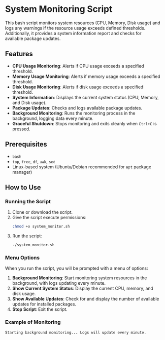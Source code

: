 # System Monitoring Script

This bash script monitors system resources (CPU, Memory, Disk usage) and logs any warnings if the resource usage exceeds defined thresholds. Additionally, it provides a system information report and checks for available package updates.

## Features

- **CPU Usage Monitoring**: Alerts if CPU usage exceeds a specified threshold.
- **Memory Usage Monitoring**: Alerts if memory usage exceeds a specified threshold.
- **Disk Usage Monitoring**: Alerts if disk usage exceeds a specified threshold.
- **System Information**: Displays the current system status (CPU, Memory, and Disk usage).
- **Package Updates**: Checks and logs available package updates.
- **Background Monitoring**: Runs the monitoring process in the background, logging data every minute.
- **Graceful Shutdown**: Stops monitoring and exits cleanly when `Ctrl+C` is pressed.

## Prerequisites

- `bash`
- `top`, `free`, `df`, `awk`, `sed`
- Linux-based system (Ubuntu/Debian recommended for `apt` package manager)

## How to Use

### Running the Script

1. Clone or download the script.
2. Give the script execute permissions:
    ```bash
    chmod +x system_monitor.sh
    ```
3. Run the script:
    ```bash
    ./system_monitor.sh
    ```

### Menu Options

When you run the script, you will be prompted with a menu of options:

1. **Background Monitoring**: Start monitoring system resources in the background, with logs updating every minute.
2. **Show Current System Status**: Display the current CPU, memory, and disk usage.
3. **Show Available Updates**: Check for and display the number of available updates for installed packages.
4. **Stop Script**: Exit the script.

### Example of Monitoring

```bash
Starting background monitoring... Logs will update every minute.
